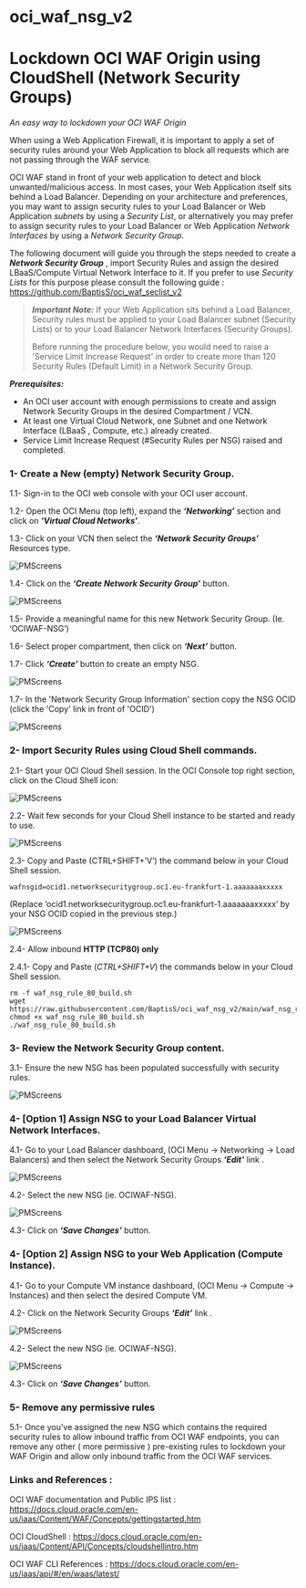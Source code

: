 # oci_waf_nsg_v2
# Lockdown OCI WAF Origin using CloudShell (Network Security Groups) #
_An easy way to lockdown your OCI WAF Origin_ 


When using a Web Application Firewall, it is important to apply a set of security rules around your Web Application to block all requests which are not passing through the WAF service.

OCI WAF stand in front of your web application to detect and block unwanted/malicious access. In most cases, your Web Application itself sits behind a Load Balancer. Depending on your architecture and preferences, you may want to assign security rules to your Load Balancer or Web Application _subnets_ by using a _Security List_, or alternatively you may prefer to assign security rules to your Load Balancer or Web Application _Network Interfaces_ by using a _Network Security Group_.


The following document will guide you through the steps needed to create a ***Network Security Group*** , import Security Rules and assign the desired LBaaS/Compute Virtual Network Interface to it. If you prefer to use _Security Lists_ for this purpose please consult the following guide : https://github.com/BaptisS/oci_waf_seclist_v2




> ***Important Note:*** 
> If your Web Application sits behind a Load Balancer, Security rules must be applied to your Load Balancer subnet (Security Lists) or to your Load Balancer Network Interfaces (Security Groups).
>
> Before running the procedure below, you would need to raise a 'Service Limit Increase Request' in order to create more than 120 Security Rules (Default Limit) in a Network Security Group.     



***Prerequisites:***

- An OCI user account with enough permissions to create and assign Network Security Groups in the desired Compartment / VCN. 
- At least one Virtual Cloud Network, one Subnet and one Network Interface (LBaaS , Compute, etc.) already created. 
- Service Limit Increase Request (#Security Rules per NSG) raised and completed. 
 
 
 
 
### 1- Create a New (empty) Network Security Group.    

 1.1-	Sign-in to the OCI web console with your OCI user account. 

1.2-	Open the OCI Menu (top left), expand the ***‘Networking’*** section and click on ***‘Virtual Cloud Networks’***.  

1.3-	Click on your VCN then select the ***‘Network Security Groups’*** Resources type. 


![PMScreens](https://github.com/BaptisS/oci_waf_nsg/blob/master/img/01.JPG)


1.4-	Click on the ***‘Create Network Security Group’*** button. 


![PMScreens](https://github.com/BaptisS/oci_waf_nsg/blob/master/img/02.JPG)


1.5-	Provide a meaningful name for this new Network Security Group. (Ie. ‘OCIWAF-NSG’)

1.6-	Select proper compartment, then click on ***‘Next’*** button. 

1.7-  Click ***‘Create’*** button to create an empty NSG. 


![PMScreens](https://github.com/BaptisS/oci_waf_nsg/blob/master/img/03.JPG)


1.7-	In the 'Network Security Group Information' section copy the NSG OCID (click the 'Copy' link in front of 'OCID')  


![PMScreens](https://github.com/BaptisS/oci_waf_nsg/blob/master/img/04.JPG)
 
 
### 2-    Import Security Rules using Cloud Shell commands.

2.1-	Start your OCI Cloud Shell session. In the OCI Console top right section, click on the Cloud Shell icon:  


![PMScreens](https://github.com/BaptisS/oci_waf_nsg/blob/master/img/05.JPG)


2.2-	Wait few seconds for your Cloud Shell instance to be started and ready to use.


![PMScreens](https://github.com/BaptisS/oci_waf_nsg/blob/master/img/06.JPG)


2.3-	Copy and Paste (CTRL+SHIFT+’V’) the command below in your Cloud Shell session.

```
wafnsgid=ocid1.networksecuritygroup.oc1.eu-frankfurt-1.aaaaaaaxxxxx
```
(Replace ‘ocid1.networksecuritygroup.oc1.eu-frankfurt-1.aaaaaaaxxxxx’ by your NSG OCID copied in the previous step.)


![PMScreens](https://github.com/BaptisS/oci_waf_nsg/blob/master/img/07.JPG)


2.4-	Allow inbound **HTTP (TCP80) only**

2.4.1- Copy and Paste (_CTRL+SHIFT+V_) the commands below in your Cloud Shell session.

```
rm -f waf_nsg_rule_80_build.sh
wget https://raw.githubusercontent.com/BaptisS/oci_waf_nsg_v2/main/waf_nsg_rule_80_build.sh
chmod +x waf_nsg_rule_80_build.sh
./waf_nsg_rule_80_build.sh
```


### 3-    Review the Network Security Group content. 

3.1-	Ensure the new NSG has been populated successfully with security rules.


![PMScreens](https://github.com/BaptisS/oci_waf_nsg/blob/master/img/08.JPG)



### 4-   [Option 1] Assign NSG to your Load Balancer Virtual Network Interfaces.
4.1-	Go to your Load Balancer dashboard, (OCI Menu -> Networking -> Load Balancers) and then select the Network Security Groups ***‘Edit’*** link . 


![PMScreens](https://github.com/BaptisS/oci_waf_nsg/blob/master/img/09.JPG)


4.2-	Select the new NSG (ie. OCIWAF-NSG). 


![PMScreens](https://github.com/BaptisS/oci_waf_nsg/blob/master/img/10.JPG)


4.3-	Click on ***‘Save Changes’*** button.  

### 4-   [Option 2] Assign NSG to your Web Application (Compute Instance).
4.1-	Go to your Compute VM instance dashboard, (OCI Menu -> Compute -> Instances) and then select the desired Compute VM.

4.2- Click on the Network Security Groups ***‘Edit’*** link . 


![PMScreens](https://github.com/BaptisS/oci_waf_nsg/blob/master/img/11.JPG)


4.2-	Select the new NSG (ie. OCIWAF-NSG). 


![PMScreens](https://github.com/BaptisS/oci_waf_nsg/blob/master/img/12.JPG)


4.3-	Click on ***‘Save Changes’*** button.  



### 5-   Remove any permissive rules 
5.1-	Once you've assigned the new NSG which contains the required security rules to allow inbound traffic from OCI WAF endpoints, you can remove any other ( more permissive ) pre-existing rules to lockdown your WAF Origin and allow only inbound traffic from the OCI WAF services.






### Links and References :


OCI WAF documentation and Public IPS list : https://docs.cloud.oracle.com/en-us/iaas/Content/WAF/Concepts/gettingstarted.htm


OCI CloudShell : https://docs.cloud.oracle.com/en-us/iaas/Content/API/Concepts/cloudshellintro.htm


OCI WAF CLI References : https://docs.cloud.oracle.com/en-us/iaas/api/#/en/waas/latest/

